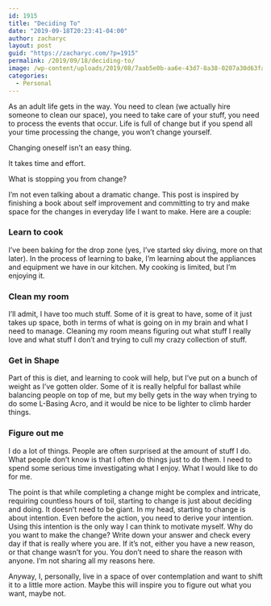 ```yaml
---
id: 1915
title: "Deciding To"
date: "2019-09-18T20:23:41-04:00"
author: zacharyc
layout: post
guid: "https://zacharyc.com/?p=1915"
permalink: /2019/09/18/deciding-to/
image: /wp-content/uploads/2019/08/7aab5e0b-aa6e-43d7-8a38-0207a30d63fa-4660-000002514f8b91be-740x430.jpg
categories:
  - Personal
---
```


As an adult life gets in the way. You need to clean (we actually hire someone to clean our space), you need to take care of your stuff, you need to process the events that occur. Life is full of change but if you spend all your time processing the change, you won’t change yourself.

Changing oneself isn’t an easy thing.

It takes time and effort.

What is stopping you from change?

I’m not even talking about a dramatic change. This post is inspired by finishing a book about self improvement and committing to try and make space for the changes in everyday life I want to make. Here are a couple:

### Learn to cook

I’ve been baking for the drop zone (yes, I’ve started sky diving, more on that later). In the process of learning to bake, I’m learning about the appliances and equipment we have in our kitchen. My cooking is limited, but I’m enjoying it.

### Clean my room

I’ll admit, I have too much stuff. Some of it is great to have, some of it just takes up space, both in terms of what is going on in my brain and what I need to manage. Cleaning my room means figuring out what stuff I really love and what stuff I don’t and trying to cull my crazy collection of stuff.

### Get in Shape

Part of this is diet, and learning to cook will help, but I’ve put on a bunch of weight as I’ve gotten older. Some of it is really helpful for ballast while balancing people on top of me, but my belly gets in the way when trying to do some L-Basing Acro, and it would be nice to be lighter to climb harder things.

### Figure out me

I do a lot of things. People are often surprised at the amount of stuff I do. What people don’t know is that I often do things just to do them. I need to spend some serious time investigating what I enjoy. What I would like to do for me.

The point is that while completing a change might be complex and intricate, requiring countless hours of toil, starting to change is just about deciding and doing. It doesn’t need to be giant. In my head, starting to change is about intention. Even before the action, you need to derive your intention. Using this intention is the only way I can think to motivate myself. Why do you want to make the change? Write down your answer and check every day if that is really where you are. If it’s not, either you have a new reason, or that change wasn’t for you. You don’t need to share the reason with anyone. I’m not sharing all my reasons here.

Anyway, I, personally, live in a space of over contemplation and want to shift it to a little more action. Maybe this will inspire you to figure out what you want, maybe not.

